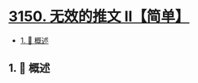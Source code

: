 # [3150. 无效的推文 II【简单】](https://github.com/tnotesjs/TNotes.leetcode/tree/main/notes/3150.%20%E6%97%A0%E6%95%88%E7%9A%84%E6%8E%A8%E6%96%87%20II%E3%80%90%E7%AE%80%E5%8D%95%E3%80%91)

<!-- region:toc -->

- [1. 📝 概述](#1--概述)

<!-- endregion:toc -->

## 1. 📝 概述
